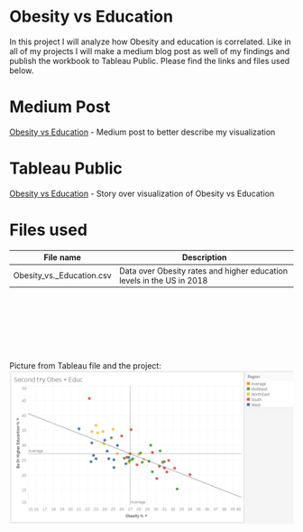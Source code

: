 # Obesity vs Education
In this project I will analyze how Obesity and education is correlated.
Like in all of my projects I will make a medium blog post as well of my findings and publish the workbook to Tableau Public.
Please find the links and files used below.

# Medium Post
[Obesity vs Education](https://medium.com/@elias.nordlinder/are-people-with-a-lower-level-of-education-more-obese-95bc0554bb0b) - Medium post to better describe my visualization

# Tableau Public
[Obesity vs Education](https://public.tableau.com/profile/elias.nordlinder#!/vizhome/Obesity_vs_education/ObesityvsEducation) - Story over visualization of Obesity vs Education

# Files used
|File name|Description| 
|---|---|
|Obesity_vs._Education.csv|Data over Obesity rates and higher education levels in the US in 2018|
<br /><br />
<br /><br />
<br /><br />

Picture from Tableau file and the project:
![Obesity vs Education](https://github.com/EliasNo/Data-Analysis-Projects/blob/master/3_Tableau/Project_9_Obesity-Vs-Education/Obesity_Vs_Education.PNG)
